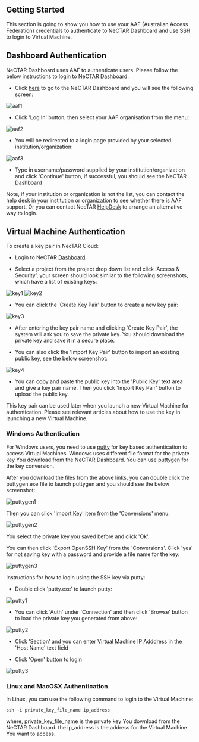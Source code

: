 ## Getting Started

This section is going to show you how to use your AAF (Australian Access Federation) 
credentials to authenticate to NeCTAR Dashboard and use SSH to login to Virtual Machine.

## Dashboard Authentication

NeCTAR Dashboard uses AAF to authenticate users. Please follow the below
instructions to login to NeCTAR [Dashboard][dashboard].

- Click [here][dashboard] to go to the NeCTAR Dashboard and you will see the
 following screen:

![`aaf1`](images/aaf1.png)

- Click 'Log In' button, then select your AAF organisation from the menu:

![`aaf2`](images/aaf2.png)

- You will be redirected to a login page provided by your selected institution/organization:

![`aaf3`](images/aaf3.png)

- Type in username/password supplied by your institution/organization and click
 'Continue' button, if successful, you should see the NeCTAR Dashboard

Note, if your institution or organization is not the list, you can contact the
help desk in your institution or organization to see whether there is AAF support.
Or you can contact NecTAR [HelpDesk][helpdesk] to arrange an alternative way to
login.


## Virtual Machine Authentication

To create a key pair in NecTAR Cloud:

- Login to NeCTAR [Dashboard][dashboard]

- Select a project from the project drop down list and click 'Access & Security',
 your screen should look similar to the following screenshots, which have a list 
 of existing keys:
 
![`key1`](images/key1.png)
![`key2`](images/key2.png)

- You can click the 'Create Key Pair' button to create a new key pair:

![`key3`](images/key3.png)

- After entering the key pair name and clicking 'Create Key Pair', the system
 will ask you to save the private key. You should download the private key and
 save it in a secure place.
 
- You can also click the 'Import Key Pair' button to import an existing public
 key, see the below screenshot:
 
![`key4`](images/key4.png)  

- You can copy and paste the public key into the 'Public Key' text area and give
 a key pair name. Then you click 'Import Key Pair' button to upload the public key.

This key pair can be used later when you launch a new Virtual Machine for
authentication. Please see relevant articles about how to use the key in launching
a new Virtual Machine.  

### Windows Authentication

For Windows users, you need to use [putty][putty] for key based authentication
to access Virtual Machines. Windows uses different file format for the private
key You download from the NeCTAR Dashboard. You can use [puttygen][putty] for
the key conversion.

After you download the files from the above links, you can double click the
puttygen.exe file to launch puttygen and you should see the below screenshot:

![`puttygen1`](images/puttygen1.png) 

Then you can click 'Import Key' item from the 'Conversions' menu:

![`puttygen2`](images/puttygen2.png) 

You select the private key you saved before and click 'Ok'.

You can then click 'Export OpenSSH Key' from the 'Conversions'. Click 'yes' for not
saving key with a password and provide a file name for the key:

![`puttygen3`](images/puttygen3.png)

Instructions for how to login using the SSH key via putty:

- Double click 'putty.exe' to launch putty:

![`putty1`](images/putty1.png)

- You can click 'Auth' under 'Connection' and then click 'Browse' button to load
 the private key you generated from above: 

![`putty2`](images/putty2.png)

- Click 'Section' and you can enter Virtual Machine IP Adddress in the 'Host Name'
 text field
 
- Click 'Open' button to login

![`putty3`](images/putty3.png)

### Linux and MacOSX Authentication

In Linux, you can use the following command to login to the Virtual Machine:

```
ssh -i private_key_file_name ip_address
``` 

where, private_key_file_name is the private key You download from the NeCTAR
Dashboard. the ip_address is the address for the Virtual Machine You want to
access.

[dashboard]: https://dashboard.rc.nectar.org.au/
[helpdesk]: https://support.nectar.org.au/support/home
[putty]: http://www.chiark.greenend.org.uk/~sgtatham/putty/download.html